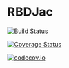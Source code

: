# RBDJac

[![Build Status](https://travis-ci.org/tkoolen/RBDJac.jl.svg?branch=master)](https://travis-ci.org/tkoolen/RBDJac.jl)

[![Coverage Status](https://coveralls.io/repos/tkoolen/RBDJac.jl/badge.svg?branch=master&service=github)](https://coveralls.io/github/tkoolen/RBDJac.jl?branch=master)

[![codecov.io](http://codecov.io/github/tkoolen/RBDJac.jl/coverage.svg?branch=master)](http://codecov.io/github/tkoolen/RBDJac.jl?branch=master)
